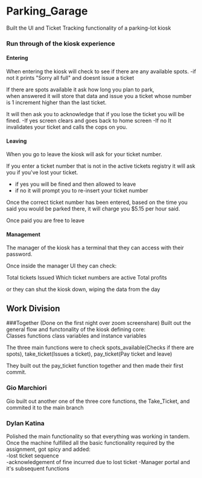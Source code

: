 # Parking_Garage
Built the UI and Ticket Tracking functionality of a parking-lot kiosk

### Run through of the kiosk experience

#### Entering

When entering the kiosk will check to see if there are any available spots.
-if not it prints "Sorry all full" and doesnt issue a ticket

If there are spots available it ask how long you plan to park,   
when answered it will store that data and issue you a ticket whose number is 1 increment higher than the last ticket.

It will then ask you to acknowledge that if you lose the ticket you will be fined.
-If yes screen clears and goes back to home screen
-If no It invalidates your ticket and calls the cops on you.

#### Leaving

When you go to leave the kiosk will ask for your ticket number.

If you enter a ticket number that is not in the active tickets registry it will ask you if you've lost your ticket.
- if yes you will be fined and then allowed to leave
- if no it will prompt you to re-insert your ticket number

Once the correct ticket number has been entered, based on the time you said you would be parked there, it will charge you $5.15 per hour said.

Once paid you are free to leave

#### Management

The manager of the kiosk has a terminal that they can access with their password.

Once inside the manager UI they can check:

Total tickets Issued
Which ticket numbers are active
Total profits

or they can shut the kiosk down, wiping the data from the day


## Work Division

###Together
(Done on the first night over zoom screenshare)
Built out the general flow and functonality of the kiosk defining core:   
Classes
functions
class variables and instance variables

The three main functions were to check spots_available(Checks if there are spots), take_ticket(Issues a ticket), pay_ticket(Pay ticket and leave)

They built out the pay_ticket function together and then made their first commit.

### Gio Marchiori

Gio built out another one of the three core functions, the Take_Ticket, and commited it to the main branch

### Dylan Katina

Polished the main functionality so that everything was working in tandem.   
Once the machine fulfilled all the basic functionality required by the assignment, got spicy and added:   
-lost ticket sequence   
-acknowledgement of fine incurred due to lost ticket
-Manager portal and it's subsequent functions


